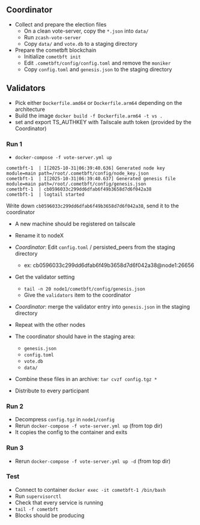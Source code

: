 ## Coordinator

- Collect and prepare the election files
    - On a clean vote-server, copy the `*.json` into `data/`
    - Run `zcash-vote-server`
    - Copy `data/` and `vote.db` to a staging directory
- Prepare the cometbft blockchain
    - Initialize `cometbft init`
    - Edit `.cometbft/config/config.toml` and remove the `moniker`
    - Copy `config.toml` and `genesis.json` to the staging directory

## Validators

- Pick either `Dockerfile.amd64` or `Dockerfile.arm64` depending on the architecture
- Build the image `docker build -f Dockerfile.arm64 -t vs .`
- set and export TS_AUTHKEY with Tailscale auth token (provided by the Coordinator)

### Run 1
- `docker-compose -f vote-server.yml up`
```
cometbft-1  | I[2025-10-31|06:39:40.636] Generated node key                           module=main path=/root/.cometbft/config/node_key.json
cometbft-1  | I[2025-10-31|06:39:40.637] Generated genesis file                       module=main path=/root/.cometbft/config/genesis.json
cometbft-1  | cb0596033c299dd6dfab6f49b3658d7d6f042a38
cometbft-1  | logtail started
```

Write down `cb0596033c299dd6dfab6f49b3658d7d6f042a38`, send it to the coordinator

- A new machine should be registered on tailscale
- Rename it to nodeX
- *Coordinator*: Edit `config.toml` / persisted_peers from the staging directory
    - ex: cb0596033c299dd6dfab6f49b3658d7d6f042a38@node1:26656
- Get the validator setting
    - `tail -n 20 node1/cometbft/config/genesis.json`
    - Give the `validators` item to the coordinator
- *Coordinator*: merge the validator entry into `genesis.json`
    in the staging directory
- Repeat with the other nodes

- The coordinator should have in the staging area:
    - `genesis.json`
    - `config.toml`
    - `vote.db`
    - `data/`
- Combine these files in an archive: `tar cvzf config.tgz *`
- Distribute to every participant

### Run 2
- Decompress `config.tgz` in `node1/config`
- Rerun `docker-compose -f vote-server.yml up` (from top dir)
- It copies the config to the container and exits

### Run 3
- Rerun `docker-compose -f vote-server.yml up -d` (from top dir)

### Test
- Connect to container `docker exec -it cometbft-1 /bin/bash`
- Run `supervisorctl`
- Check that every service is running
- `tail -f cometbft`
- Blocks should be producing
